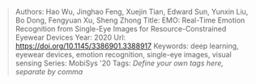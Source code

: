 > Authors: Hao Wu, Jinghao Feng, Xuejin Tian, Edward Sun, Yunxin Liu, Bo Dong, Fengyuan Xu, Sheng Zhong
> Title: EMO: Real-Time Emotion Recognition from Single-Eye Images for Resource-Constrained Eyewear Devices
> Year: 2020
> Url: https://doi.org/10.1145/3386901.3388917
> Keywords: deep learning, eyewear devices, emotion recognition, single-eye images, visual sensing
> Series: MobiSys '20
> Tags: *Define your own tags here, separate by comma*